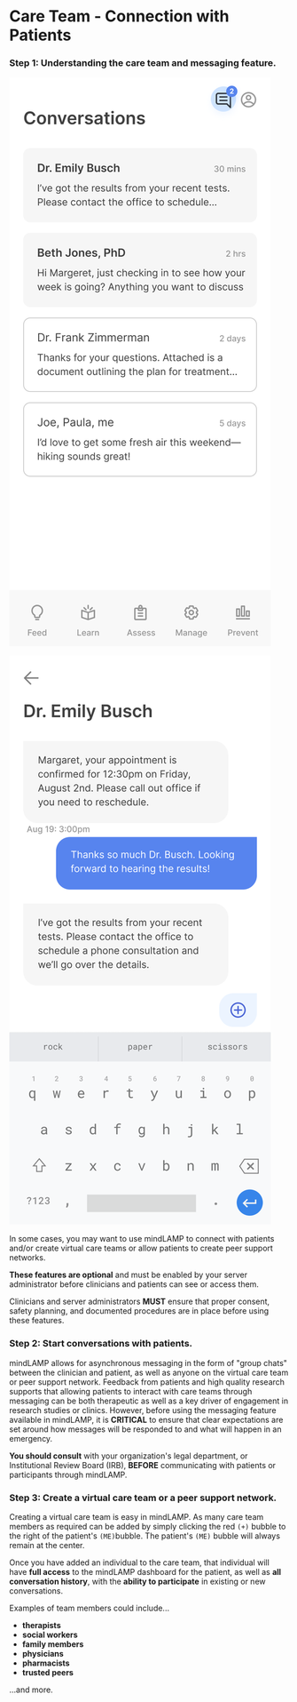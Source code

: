 # Care Team - Connection with Patients

### Step 1: Understanding the care team and messaging feature.

![](../assets/06_Messages1.png)

![](../assets/06_Messages2.png)

In some cases, you may want to use mindLAMP to connect with patients and/or create virtual care teams or allow patients to create peer support networks. 

**These features are optional** and must be enabled by your server administrator before clinicians and patients can see or access them. 

Clinicians and server administrators **MUST** ensure that proper consent, safety planning, and documented procedures are in place before using these features.

### Step 2: Start conversations with patients.

mindLAMP allows for asynchronous messaging in the form of "group chats" between the clinician and patient, as well as anyone on the virtual care team or peer support network. Feedback from patients and high quality research supports that allowing patients to interact with care teams through messaging can be both therapeutic as well as a key driver of engagement in research studies or clinics. However, before using the messaging feature available in mindLAMP, it is **CRITICAL** to ensure that clear expectations are set around how messages will be responded to and what will happen in an emergency. 

**You should consult** with your organization's legal department, or Institutional Review Board (IRB), **BEFORE** communicating with patients or participants through mindLAMP.

### Step 3: Create a virtual care team or a peer support network.

Creating a virtual care team is easy in mindLAMP. As many care team members as required can be added by simply clicking the red `(+)` bubble to the right of the patient's `(ME)`bubble. The patient's `(ME)` bubble will always remain at the center. 

Once you have added an individual to the care team, that individual will have **full access** to the mindLAMP dashboard for the patient, as well as **all conversation history**, with the **ability to participate** in existing or new conversations. 

Examples of team members could include...

- **therapists**
- **social workers**
- **family members**
- **physicians**
- **pharmacists**
- **trusted peers**

...and more.
